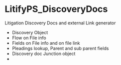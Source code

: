 # LitifyPS_DiscoveryDocs
Litigation Discovery Docs and external Link generator 
* Discovery Object
* Flow on File info
* Fields on File info and on file link
*   Pleadings lookup, Parent and sub parent fields
* Discovery doc Junction object
* 

